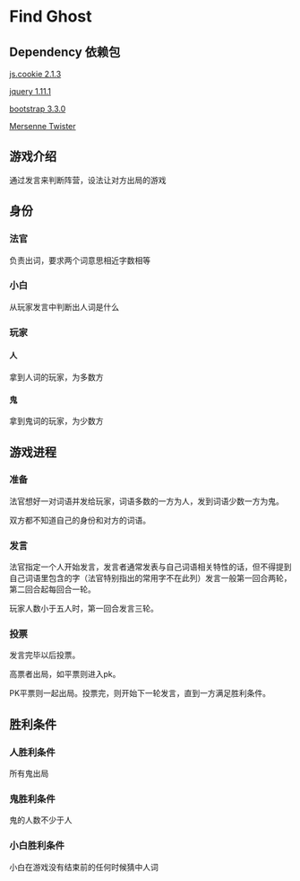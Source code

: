 # Find Ghost

## Dependency 依赖包
[js.cookie 2.1.3](https://github.com/js-cookie/js-cookie/releases/tag/v2.1.3)

[jquery 1.11.1](https://github.com/jquery/jquery/releases/tag/1.11.1)

[bootstrap 3.3.0](https://github.com/twbs/bootstrap/releases/tag/v3.3.0)

[Mersenne Twister](http://www.math.sci.hiroshima-u.ac.jp/~m-mat/MT/VERSIONS/JAVASCRIPT/java-script.html)

## 游戏介绍
通过发言来判断阵营，设法让对方出局的游戏

## 身份
### 法官
负责出词，要求两个词意思相近字数相等
### 小白
从玩家发言中判断出人词是什么
### 玩家
#### 人
拿到人词的玩家，为多数方
#### 鬼
拿到鬼词的玩家，为少数方
## 游戏进程
### 准备
法官想好一对词语并发给玩家，词语多数的一方为人，发到词语少数一方为鬼。

双方都不知道自己的身份和对方的词语。
### 发言
法官指定一个人开始发言，发言者通常发表与自己词语相关特性的话，但不得提到自己词语里包含的字（法官特别指出的常用字不在此列）发言一般第一回合两轮，第二回合起每回合一轮。

玩家人数小于五人时，第一回合发言三轮。
### 投票
发言完毕以后投票。

高票者出局，如平票则进入pk。

PK平票则一起出局。投票完，则开始下一轮发言，直到一方满足胜利条件。

## 胜利条件
### 人胜利条件
所有鬼出局
### 鬼胜利条件
鬼的人数不少于人
### 小白胜利条件
小白在游戏没有结束前的任何时候猜中人词
